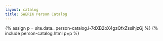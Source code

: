 ```yaml
---
layout: catalog
title: SWERIK Person Catalog
---
```

{% assign p = site.data._person-catalog.i-7dXB2bX4gzQfxZssihjzGj %}
{% include person-catalog.html p=p %}

